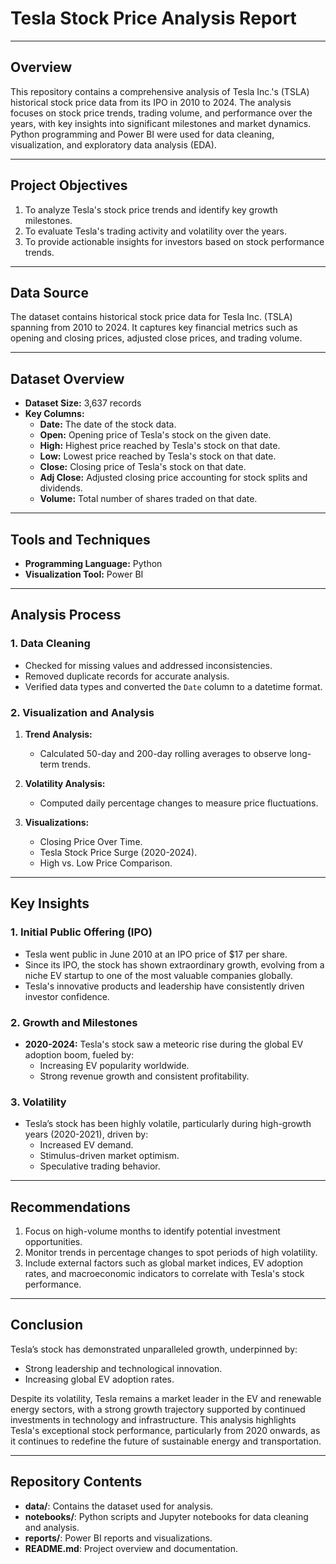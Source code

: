 # Tesla Stock Price Analysis Report

---

## Overview
This repository contains a comprehensive analysis of Tesla Inc.'s (TSLA) historical stock price data from its IPO in 2010 to 2024. The analysis focuses on stock price trends, trading volume, and performance over the years, with key insights into significant milestones and market dynamics. Python programming and Power BI were used for data cleaning, visualization, and exploratory data analysis (EDA).

---

## Project Objectives
1. To analyze Tesla's stock price trends and identify key growth milestones.
2. To evaluate Tesla's trading activity and volatility over the years.
3. To provide actionable insights for investors based on stock performance trends.

---

## Data Source
The dataset contains historical stock price data for Tesla Inc. (TSLA) spanning from 2010 to 2024. It captures key financial metrics such as opening and closing prices, adjusted close prices, and trading volume.

---

## Dataset Overview
- **Dataset Size:** 3,637 records  
- **Key Columns:**
  - **Date:** The date of the stock data.
  - **Open:** Opening price of Tesla's stock on the given date.
  - **High:** Highest price reached by Tesla's stock on that date.
  - **Low:** Lowest price reached by Tesla's stock on that date.
  - **Close:** Closing price of Tesla's stock on that date.
  - **Adj Close:** Adjusted closing price accounting for stock splits and dividends.
  - **Volume:** Total number of shares traded on that date.

---

## Tools and Techniques
- **Programming Language:** Python  
- **Visualization Tool:** Power BI  

---

## Analysis Process
### 1. Data Cleaning
- Checked for missing values and addressed inconsistencies.
- Removed duplicate records for accurate analysis.
- Verified data types and converted the `Date` column to a datetime format.

### 2. Visualization and Analysis
1. **Trend Analysis:**  
   - Calculated 50-day and 200-day rolling averages to observe long-term trends.

2. **Volatility Analysis:**  
   - Computed daily percentage changes to measure price fluctuations.

3. **Visualizations:**  
   - Closing Price Over Time.  
   - Tesla Stock Price Surge (2020-2024).  
   - High vs. Low Price Comparison.  

---

## Key Insights
### 1. Initial Public Offering (IPO)
- Tesla went public in June 2010 at an IPO price of $17 per share.
- Since its IPO, the stock has shown extraordinary growth, evolving from a niche EV startup to one of the most valuable companies globally.
- Tesla's innovative products and leadership have consistently driven investor confidence.

### 2. Growth and Milestones
- **2020-2024:** Tesla's stock saw a meteoric rise during the global EV adoption boom, fueled by:
  - Increasing EV popularity worldwide.
  - Strong revenue growth and consistent profitability.

### 3. Volatility
- Tesla’s stock has been highly volatile, particularly during high-growth years (2020-2021), driven by:
  - Increased EV demand.
  - Stimulus-driven market optimism.
  - Speculative trading behavior.

---

## Recommendations
1. Focus on high-volume months to identify potential investment opportunities.
2. Monitor trends in percentage changes to spot periods of high volatility.
3. Include external factors such as global market indices, EV adoption rates, and macroeconomic indicators to correlate with Tesla's stock performance.

---

## Conclusion
Tesla’s stock has demonstrated unparalleled growth, underpinned by:
- Strong leadership and technological innovation.
- Increasing global EV adoption rates.

Despite its volatility, Tesla remains a market leader in the EV and renewable energy sectors, with a strong growth trajectory supported by continued investments in technology and infrastructure. This analysis highlights Tesla's exceptional stock performance, particularly from 2020 onwards, as it continues to redefine the future of sustainable energy and transportation.

---

## Repository Contents
- **data/**: Contains the dataset used for analysis.  
- **notebooks/**: Python scripts and Jupyter notebooks for data cleaning and analysis.  
- **reports/**: Power BI reports and visualizations.  
- **README.md**: Project overview and documentation.
